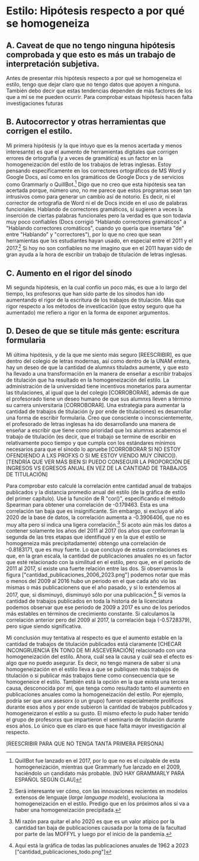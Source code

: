 # Estilo: Hipótesis respecto a por qué se homogeneiza
## A. Caveat de que no tengo ninguna hipótesis comprobada y que esto es más un trabajo de interpretación subjetiva.
Antes de presentar ḿis hipótesis respecto a por qué se homogeneiza el estilo, tengo que dejar claro que no tengo datos que apoyen a ninguna. También debo decir que estas tendencias dependen de más factores de los que a mí se me pueden ocurrir. Para comprobar estaas hipótesis hacen falta investigaciones futuras
## B. Autocorrector y otras herramientas que corrigen el estilo.
Mi primera hipótesis (y la que intuyo que es la menos acertada y menos interesante) es que el aumento de herramientas digitales que corrigen errores de ortografía (y a veces de gramática) es un factor en la homogeneización del estilo de los trabajos de letras inglesas. Estoy pensando específicamente en los correctores ortográficos de MS Word y Google Docs, así como en los gramáticos de Google Docs y de servicios como Grammarly o QuillBot.[^1] Digo que no creo que esta hipótesis sea tan acertada porque, número uno, no me parece que estos programas sean tan intrusivos como para generar un cambio así de notorio. Es decir, ni el corrector de ortografía de Word ni el de Docs incide en el uso de palabras funcionales. Hablando de correctores gramáticos, sí sugieren a veces la inserción de ciertas palabras funcionales pero la verdad es que son todavía muy poco confiables (Docs corrigió "Hablando correctores gramáticos" a "Hablando correctores cromáticos", cuando yo quería que insertara "de" entre "Hablando" y "correctores"), por lo que no creo que sean herramientas que lxs estudiantes hayan usado, en especial entre el 2011 y el 2017.[^2] Si hoy no son confiables no me imagino que en el 2011 hayan sido de gran ayuda a la hora de escribir un trabajo de titulación de letras inglesas.
## C. Aumento en el rigor del sínodo
Mi segunda hipótesis, en la cual confío un poco más, es que a lo largo del tiempo, lxs profesorxs que han sido parte de los sínodos han ido aumentando el rigor de la escritura de los trabajos de titulación. Más que rigor respecto a los métodos de investicación (que estoy seguro que ha aumentado) me refiero a rigor en la forma de exponer argumentos.
## D. Deseo de que se titule más gente: escritura formularia
Mi última hipótesis, y de la que me siento más seguro [REESCRIBIR], es que dentro del colegio de letras modernas, así como dentro de la UNAM entera, hay un deseo de que la cantidad de alumnxs tituladxs aumente, y que esto ha llevado a una transformación en la manera de enseñar a escribir trabajos de titulación que ha resultado en la homogeneización del estilo. La administración de la universidad tiene incentivos monetarios para aumentar las titulaciones, al igual que la del colegio [CORROBORAR], además de que el profesorado tiene un deseo humano de que sus alumnxs lleven a término su carrera universitaria [CORROBORAR]. Una estrategia para aumentar la cantidad de trabajos de titulación (y por ende de titulaciones) es desarrollar una forma de escribir formularia. Creo que consciente o inconscientemente, el profesorado de letras inglesas ha ido desarrollando una manera de enseñar a escribir que tiene como prioridad que lxs alumnxs acabemos el trabajo de titulación (es decir, que el trabajo se termine de escribir en relativamente poco tiempo y que cumpla con los estándares mínimos necesarios para que el sínodo lo apruebe [CORROBORAR SI NO ESTOY OFENDIENDO A LXS PROFXS O SI ME ESTOY VIENDO MUY CÍNICO]). 
[TENDRÍA QUE VER MÁS BIEN SI PUEDO CONSEGUIR LA PROPORCIÓN DE INGRESOS VS EGRESOS ANUAL EN VEZ DE LA CANTIDAD DE TRABAJOS DE TITULACIÓN]

Para comprobar esto calculé la correlación entre cantidad anual de trabajos publicados y la distancia promedio anual del estilo (de la gráfica de estilo del primer capítulo). Usé la función de R "cor()", especificando el método Spearman para obtener una correlación de -0.179463. Esta es una correlación tan baja que es insignificante. Sin embargo, si excluyo el año 2020 de la base de datos, la correlación aumenta a -0.3906406, que no es muy alta pero sí indica una ligera correlación.[^3] Si acoto aún más los datos a contener solamente los años del 2011 al 2017 (los años que conforman la segunda de las tres etapas que identifiqué y en la que el estilo se homogeneiza más precipitadamente) obtengo una correlación de -0.8183171, que es muy fuerte. Lo que concluyo de estas correlaciones es que, en la gran escala, la cantidad de publicaciones anuales no es un factor que esté relacionado con la similitud en el estilo, pero que, en el periodo de 2011 al 2017, sí existe una fuerte relación entre las dos. Si observamos la figura ["cantidad_publicaciones_2006_2023.png"] podemos notar que más o menos del 2009 al 2016 hubo un periodo en el que cada año vio las mismas o más publicacionens que el año pasado, y si lo extendemos al 2017, que, si disminuyó, disminuyó sólo por una publicación.[^4] Si vemos la cantidad de trabajos publicados en toda la historia de la licenciatura podemos observar que ese periodo de 2009 a 2017 es uno de los periodos más estables en términos de crecimiento constante. Si calculamos la correlación anterior pero del 2009 al 2017, la correlación baja (-0.5728379), pero sigue siendo significativa.

Mi conclusión muy tentativa al respecto es que el aumento estable en la cantidad de trabajos de titulación publicados está claramente [CHECAR INCONGRUENCIA EN TONO DE MI ASCEVERACIÓN] relacionado con una homogeneización del estilo. Ahora, cuál sea la causa y cuál sea el efecto es algo que no puedo asegurar. Es decir, no tengo manera de saber si una homogeneización en el estilo lleva a que se publiquen más trabajos de titulación o si publicar más trabajos tiene como consecuencia que se homogeneice el estilo. También está la opción en la que exista una tercera causa, desconocida por mí, que tenga como resultado tanto el aumento en publicaciones anuales como la homogeneización del estilo. Por ejemplo, podría ser que unx asesorx (o un grupo) fueron especialmente prolíficos durante esos años y por ende subieron la cantidad de trabajos publicados y homogeneizaron el estilo a su gusto. El mismo efecto lo pudo haber tenido el grupo de profesorxs que impartieron el seminario de titulación durante esos años. Lo único que es claro es que hace falta mayor investigación al respecto.

[REESCRIBIR PARA QUE NO TENGA TANTA PRIMERA PERSONA]

[^1]: QuillBot fue lanzado en el 2017, por lo que no es el culpable de esta homogeneización, mientras que Grammarly fue lanzado en el 2009, haciéndolo un candidato más probable. [NO HAY GRAMMARLY PARA ESPAÑOL SEGÚN CLAU]
[^2]: Será interesante ver cómo, con las innovaciones recientes en modelos extensos de lenguaje (_large language models_), evoluciona la homogeneización en el estilo. Predigo que en los próximos años sí va a haber una homogeneización precipitada.
[^3]: Mi razón para quitar el año 2020 es que es un valor atípico por la cantidad tan baja de publicaciones causada por la toma de la facultad por parte de las MOFFYL y luego por el inicio de la pandemia.
[^4]: Aquí está la gráfica de todas las publicaciones anuales de 1962 a 2023 ["cantidad_publicaciones_todo.png"]